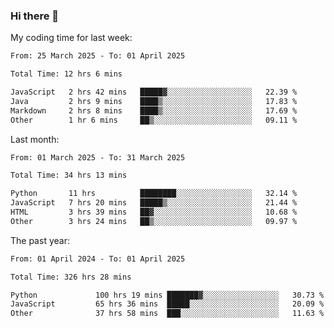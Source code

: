 ### Hi there 👋

My coding time for last week:

<!--START_SECTION:week-->

```txt
From: 25 March 2025 - To: 01 April 2025

Total Time: 12 hrs 6 mins

JavaScript   2 hrs 42 mins   █████▓░░░░░░░░░░░░░░░░░░░   22.39 %
Java         2 hrs 9 mins    ████▒░░░░░░░░░░░░░░░░░░░░   17.83 %
Markdown     2 hrs 8 mins    ████▒░░░░░░░░░░░░░░░░░░░░   17.69 %
Other        1 hr 6 mins     ██▒░░░░░░░░░░░░░░░░░░░░░░   09.11 %
```

<!--END_SECTION:week-->

Last month:

<!--START_SECTION:month-->

```txt
From: 01 March 2025 - To: 31 March 2025

Total Time: 34 hrs 13 mins

Python       11 hrs          ████████░░░░░░░░░░░░░░░░░   32.14 %
JavaScript   7 hrs 20 mins   █████▒░░░░░░░░░░░░░░░░░░░   21.44 %
HTML         3 hrs 39 mins   ██▓░░░░░░░░░░░░░░░░░░░░░░   10.68 %
Other        3 hrs 24 mins   ██▒░░░░░░░░░░░░░░░░░░░░░░   09.97 %
```

<!--END_SECTION:month-->

The past year:

<!--START_SECTION:year-->

```txt
From: 01 April 2024 - To: 01 April 2025

Total Time: 326 hrs 28 mins

Python             100 hrs 19 mins ███████▓░░░░░░░░░░░░░░░░░   30.73 %
JavaScript         65 hrs 36 mins  █████░░░░░░░░░░░░░░░░░░░░   20.09 %
Other              37 hrs 58 mins  ███░░░░░░░░░░░░░░░░░░░░░░   11.63 %
```

<!--END_SECTION:year-->
